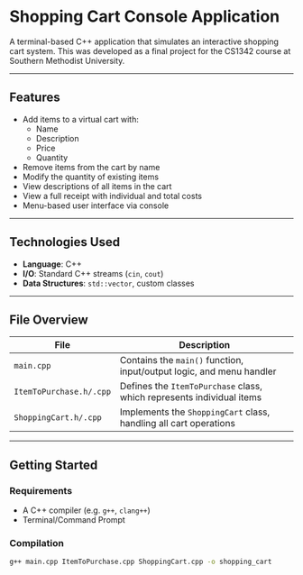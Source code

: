 # Shopping Cart Console Application
A terminal-based C++ application that simulates an interactive shopping cart system.
This was developed as a final project for the CS1342 course at Southern Methodist University.

---

## Features

- Add items to a virtual cart with:
  - Name
  - Description
  - Price
  - Quantity
- Remove items from the cart by name
- Modify the quantity of existing items
- View descriptions of all items in the cart
- View a full receipt with individual and total costs
- Menu-based user interface via console

---

## Technologies Used

- **Language**: C++
- **I/O**: Standard C++ streams (`cin`, `cout`)
- **Data Structures**: `std::vector`, custom classes

---

## File Overview

| File              | Description |
|------------------|-------------|
| `main.cpp`        | Contains the `main()` function, input/output logic, and menu handler |
| `ItemToPurchase.h/.cpp` | Defines the `ItemToPurchase` class, which represents individual items |
| `ShoppingCart.h/.cpp` | Implements the `ShoppingCart` class, handling all cart operations |

---

## Getting Started

### Requirements

- A C++ compiler (e.g. `g++`, `clang++`)
- Terminal/Command Prompt

### Compilation

```bash
g++ main.cpp ItemToPurchase.cpp ShoppingCart.cpp -o shopping_cart
```
